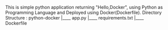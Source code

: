 This is simple python application returning "Hello,Docker", using Python as Programming Language and Deployed using Docker(Dockerfile).
Directory Structure :
python-docker
|____ app.py
|____ requirements.txt
|____ Dockerfile
